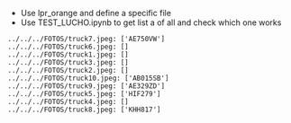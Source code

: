 - Use lpr_orange and define a specific file
- Use TEST_LUCHO.ipynb to get list a of all and check which one works

```
../../../FOTOS/truck7.jpeg: ['AE750VW']
../../../FOTOS/truck6.jpeg: []
../../../FOTOS/truck1.jpeg: []
../../../FOTOS/truck3.jpeg: []
../../../FOTOS/truck2.jpeg: []
../../../FOTOS/truck10.jpeg: ['AB015SB']
../../../FOTOS/truck9.jpeg: ['AE329ZD']
../../../FOTOS/truck5.jpeg: ['HIF279']
../../../FOTOS/truck4.jpeg: []
../../../FOTOS/truck8.jpeg: ['KHH817']
```
